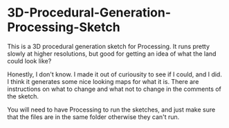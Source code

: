 # 3D-Procedural-Generation-Processing-Sketch
This is a 3D procedural generation sketch for Processing. It runs pretty slowly at higher resolutions, but good for getting an idea of what the land could look like?

Honestly, I don't know. I made it out of curiousity to see if I could, and I did. I think it generates some nice looking maps for what it is. There are instructions on what to change and what not to change in the comments of the sketch.

You will need to have Processing to run the sketches, and just make sure that the files are in the same folder otherwise they can't run.
